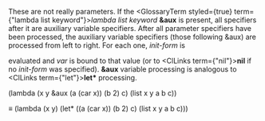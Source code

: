  



These are not really parameters. If the <GlossaryTerm styled={true} term={"lambda list keyword"}><i>lambda list keyword</i></GlossaryTerm> **&amp;aux** is present, all specifiers after it are auxiliary variable specifiers. After all parameter specifiers have been processed, the auxiliary variable specifiers (those following &amp;aux) are processed from left to right. For each one, *init-form* is 



evaluated and *var* is bound to that value (or to <ClLinks  term={"nil"}><b>nil</b></ClLinks> if no *init-form* was specified). **&amp;aux** variable processing is analogous to <ClLinks  term={"let"}><b>let\*</b></ClLinks> processing. 



(lambda (x y &amp;aux (a (car x)) (b 2) c) (list x y a b c)) 



*≡* (lambda (x y) (let\* ((a (car x)) (b 2) c) (list x y a b c))) 



